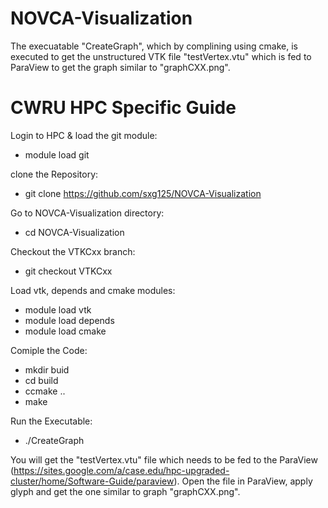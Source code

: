 # NOVCA-Visualization

The execuatable "CreateGraph", which by complining using cmake, is executed to get the unstructured VTK file "testVertex.vtu" which is fed to ParaView to get the graph similar to "graphCXX.png".

# CWRU HPC Specific Guide
Login to HPC & load the git module:
* module load git

clone the Repository:
* git clone https://github.com/sxg125/NOVCA-Visualization

Go to NOVCA-Visualization directory:
* cd NOVCA-Visualization

Checkout the VTKCxx branch:
* git checkout VTKCxx

Load vtk, depends and cmake modules:
* module load vtk
* module load depends
* module load cmake

Comiple the Code:
* mkdir buid
* cd build
* ccmake ..
* make

Run the Executable:
* ./CreateGraph

You will get the "testVertex.vtu" file which needs to be fed to the ParaView (https://sites.google.com/a/case.edu/hpc-upgraded-cluster/home/Software-Guide/paraview). Open the file in ParaView, apply glyph and get the one similar to graph "graphCXX.png".
